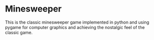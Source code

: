 # Minesweeper
This is the classic minesweeper game implemented in python and using pygame for computer graphics and achieving the nostalgic feel of the classic game.
